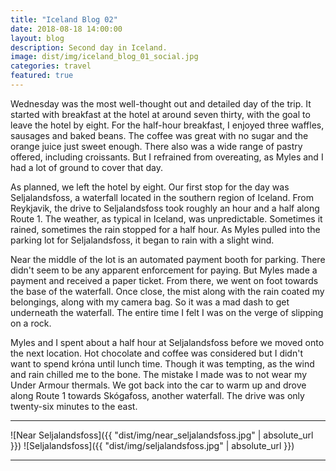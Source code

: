 ```yaml
---
title: "Iceland Blog 02"
date: 2018-08-18 14:00:00
layout: blog
description: Second day in Iceland.
image: dist/img/iceland_blog_01_social.jpg
categories: travel
featured: true
---
```


Wednesday was the most well-thought out and detailed day of the trip. It started with breakfast at the hotel at around seven thirty, with the goal to leave the hotel by eight. For the half-hour breakfast, I enjoyed three waffles, sausages and baked beans. The coffee was great with no sugar and the orange juice just sweet enough. There also was a wide range of pastry offered, including croissants. But I refrained from overeating, as Myles and I had a lot of ground to cover that day.

As planned, we left the hotel by eight. Our first stop for the day was Seljalandsfoss, a waterfall located in the southern region of Iceland. From Reykjavik, the drive to Seljalandsfoss took roughly an hour and a half along Route 1. The weather, as typical in Iceland, was unpredictable. Sometimes it rained, sometimes the rain stopped for a half hour. As Myles pulled into the parking lot for Seljalandsfoss, it began to rain with a slight wind.

Near the middle of the lot is an automated payment booth for parking. There didn't seem to be any apparent enforcement for paying. But Myles made a payment and received a paper ticket. From there, we went on foot towards the base of the waterfall. Once close, the mist along with the rain coated my belongings, along with my camera bag. So it was a mad dash to get underneath the waterfall. The entire time I felt I was on the verge of slipping on a rock.

Myles and I spent about a half hour at Seljalandsfoss before we moved onto the next location. Hot chocolate and coffee was considered but I didn't want to spend króna until lunch time. Though it was tempting, as the wind and rain chilled me to the bone. The mistake I made was to not wear my Under Armour thermals. We got back into the car to warm up and drove along Route 1 towards Skógafoss, another waterfall. The drive was only twenty-six minutes to the east.

---

![Near Seljalandsfoss]({{ "dist/img/near_seljalandsfoss.jpg" | absolute_url }})
![Seljalandsfoss]({{ "dist/img/seljalandsfoss.jpg" | absolute_url }})

---

<!--- Skógafoss -->
<!--- Lunch at Fossbud restaurant -->
<!--- Solheimafjara (Plane crash) -->
<!--- Dyrhólaey (Peninsula/Lighthouse) -->
<!--- Cave -->
<!--- Go to Reynisfjara (Black beach) -->
<!--- Dinner at Black Beach restaurant -->
<!--- Return to hotel -->